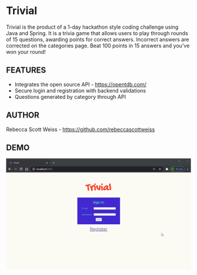 # Trivial

Trivial is the product of a 1-day hackathon style coding challenge using Java and Spring. It is a trivia game that allows users to play through rounds of 15 questions, awarding points for correct answers. Incorrect answers are corrected on the categories page. Beat 100 points in 15 answers and you've won your round!

## FEATURES
- Integrates the open source API - https://opentdb.com/
- Secure login and registration with backend validations
- Questions generated by category through API

## AUTHOR
Rebecca Scott Weiss - https://github.com/rebeccascottweiss  

## DEMO

![APP DEMO](/Trivial.gif)
